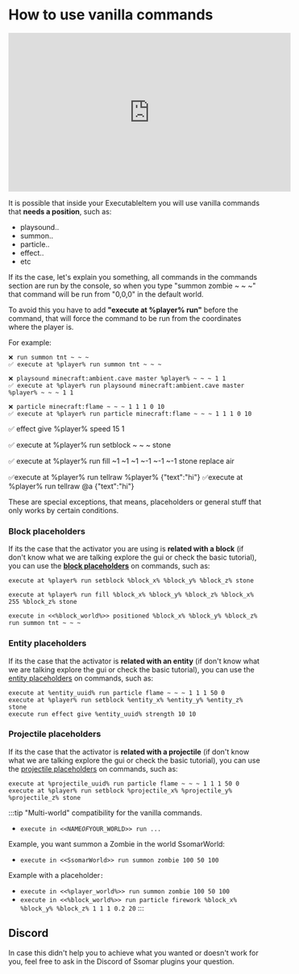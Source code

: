 # How to use vanilla commands

<iframe width="560" height="315" src="https://www.youtube.com/embed/cYtk6Z8O2-c" frameborder="0" allow="accelerometer; autoplay; clipboard-write; encrypted-media; gyroscope; picture-in-picture" allowfullscreen></iframe>

It is possible that inside your ExecutableItem you will use vanilla commands that **needs a position**, such as:

* playsound..
* summon..
* particle..
* effect..
* etc

If its the case, let's explain you something, all commands in the commands section are run by the console, so when you type "summon zombie \~ \~ \~" that command will be run from "0,0,0" in the default world. 

To avoid this you have to add **"******execute at %player% run******"** before the command, that will force the command to be run from the coordinates where the player is.

For example:

```
❌ run summon tnt ~ ~ ~
✅ execute at %player% run summon tnt ~ ~ ~

❌ playsound minecraft:ambient.cave master %player% ~ ~ ~ 1 1
✅ execute at %player% run playsound minecraft:ambient.cave master %player% ~ ~ ~ 1 1
```

```
❌ particle minecraft:flame ~ ~ ~ 1 1 1 0 10
✅ execute at %player% run particle minecraft:flame ~ ~ ~ 1 1 1 0 10
```

✅ effect give %player% speed 15 1

✅ execute at %player% run setblock ~ ~ ~ stone

✅ execute at %player% run fill ~1 ~1 ~1 ~-1 ~-1 ~-1 stone replace air

✅execute at %player% run tellraw %player% \{"text":"hi"\}
✅execute at %player% run tellraw @a \{"text":"hi"\}

These are special exceptions, that means, placeholders or general stuff that only works by certain conditions.

### Block placeholders
If its the case that the activator you are using is **related with a block** (if don't know what we are talking explore the gui or check the basic tutorial), you can use the [**block placeholders**](../../../tools-for-all-plugins-score/placeholders.md#block-placeholders) on commands, such as:

```
execute at %player% run setblock %block_x% %block_y% %block_z% stone

execute at %player% run fill %block_x% %block_y% %block_z% %block_x% 255 %block_z% stone

execute in <<%block_world%>> positioned %block_x% %block_y% %block_z% run summon tnt ~ ~ ~
```

### Entity placeholders
If its the case that the activator is **related with an entity**  (if don't know what we are talking explore the gui or check the basic tutorial), you can use the [entity placeholders](../../../tools-for-all-plugins-score/placeholders.md#target-entity-placeholders) on commands, such as:

```
execute at %entity_uuid% run particle flame ~ ~ ~ 1 1 1 50 0
execute at %player% run setblock %entity_x% %entity_y% %entity_z% stone
execute run effect give %entity_uuid% strength 10 10
```

### Projectile placeholders
If its the case that the activator is **related with a projectile** (if don't know what we are talking explore the gui or check the basic tutorial), you can use the [projectile placeholders](../../../tools-for-all-plugins-score/placeholders.md#projectile-placeholders) on commands, such as:

```
execute at %projectile_uuid% run particle flame ~ ~ ~ 1 1 1 50 0
execute at %player% run setblock %projectile_x% %projectile_y% %projectile_z% stone
```

:::tip
"Multi-world" compatibility for the vanilla commands.

* `execute in <<NAME`_`OF`_`YOUR_WORLD>> run ...`

Example, you want summon a Zombie in the world SsomarWorld:

* `execute in <<SsomarWorld>> run summon zombie 100 50 100`

Example with a placeholder`:`

* `execute in <<%player_world%>> run summon zombie 100 50 100`
* `execute in <<%block_world%>> run particle firework %block_x% %block_y% %block_z% 1 1 1 0.2 20`
:::

## Discord

In case this didn't help you to achieve what you wanted or doesn't work for you, feel free to ask in the Discord of Ssomar plugins your question.
